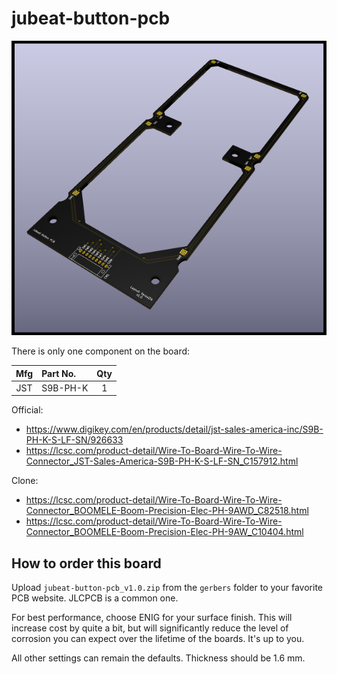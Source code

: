 # jubeat-button-pcb

![PCB render](render.png)

There is only one component on the board:

|Mfg|Part No.|Qty|
|:---:|:---|:---:|
|JST|S9B-PH-K|1|

Official:
* https://www.digikey.com/en/products/detail/jst-sales-america-inc/S9B-PH-K-S-LF-SN/926633
* https://lcsc.com/product-detail/Wire-To-Board-Wire-To-Wire-Connector_JST-Sales-America-S9B-PH-K-S-LF-SN_C157912.html

Clone:
* https://lcsc.com/product-detail/Wire-To-Board-Wire-To-Wire-Connector_BOOMELE-Boom-Precision-Elec-PH-9AWD_C82518.html
* https://lcsc.com/product-detail/Wire-To-Board-Wire-To-Wire-Connector_BOOMELE-Boom-Precision-Elec-PH-9AW_C10404.html

## How to order this board

Upload `jubeat-button-pcb_v1.0.zip` from the `gerbers` folder to your favorite PCB website. JLCPCB is a common one.

For best performance, choose ENIG for your surface finish. This will increase cost by quite a bit, but will significantly reduce the level of corrosion you can expect over the lifetime of the boards. It's up to you.

All other settings can remain the defaults. Thickness should be 1.6 mm.

